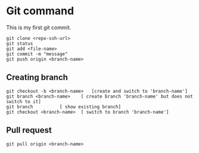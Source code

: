 # Git command
This is my first git commit.

```
git clone <repo-ssh-url>
git status
git add <file-name>
git commit -m "message"
git push origin <branch-name>
```

## Creating branch

```
git checkout -b <branch-name>   [create and switch to 'branch-name']
git branch <branch-name>    [ create branch 'branch-name' but does not switch to it]
git branch          [ show existing branch]
git checkout <branch-name>  [ switch to branch 'branch-name']
```

## Pull request

```
git pull origin <branch-name> 
```
